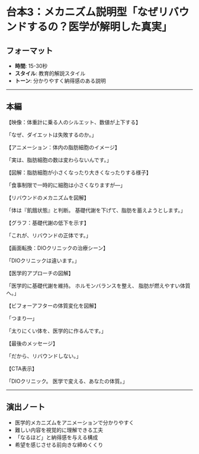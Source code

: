 # 台本3：メカニズム説明型「なぜリバウンドするの？医学が解明した真実」

## フォーマット
- **時間**: 15-30秒
- **スタイル**: 教育的解説スタイル
- **トーン**: 分かりやすく納得感のある説明

---

## 本編

【映像：体重計に乗る人のシルエット、数値が上下する】

「なぜ、ダイエットは失敗するのか。」

【アニメーション：体内の脂肪細胞のイメージ】

「実は、脂肪細胞の数は変わらないんです。」

【図解：脂肪細胞が小さくなったり大きくなったりする様子】

「食事制限で一時的に細胞は小さくなりますが—」

【リバウンドのメカニズムを図解】

「体は『飢餓状態』と判断。
基礎代謝を下げて、脂肪を蓄えようとします。」

【グラフ：基礎代謝の低下を示す】

「これが、リバウンドの正体です。」

【画面転換：DIOクリニックの治療シーン】

「DIOクリニックは違います。」

【医学的アプローチの図解】

「医学的に基礎代謝を維持。
ホルモンバランスを整え、
脂肪が燃えやすい体質へ。」

【ビフォーアフターの体質変化を図解】

「つまり—」

「太りにくい体を、医学的に作るんです。」

【最後のメッセージ】

「だから、リバウンドしない。」

【CTA表示】

「DIOクリニック。
医学で変える、あなたの体質。」

---

## 演出ノート
- 医学的メカニズムをアニメーションで分かりやすく
- 難しい内容を視覚的に理解できる工夫
- 「なるほど」と納得感を与える構成
- 希望を感じさせる前向きな締めくくり